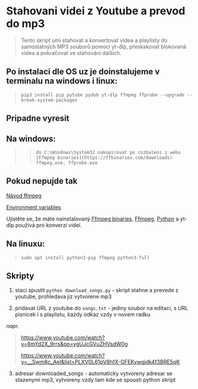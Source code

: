 # Stahovani videi z Youtube a prevod do mp3

> Tento skript umi stahovat a konvertovat videa a playlisty do samostatných MP3 souborů pomocí yt-dlp, přeskakovat blokovaná videa a
> pokračovat ve stahování dalších.


## Po instalaci dle OS uz je doinstalujeme v terminalu na windows i linux:

> ``` pip3 install pip pytube pydub yt-dlp ffmpeg ffprobe --upgrade --break-system-packages ```
>

## Pripadne vyresit 

## Na windows:

>> ``` do C:\Windows\System32 nakopirovat po rozbaleni z webu [Ffmpeg binaries](https://ffbinaries.com/downloads) ffmpeg.exe, ffprobe.exe ```
>>
> 
## Pokud nepujde tak

[Návod ffmpeg](https://www.redswitches.com/blog/install-ffmpeg-on-windows/)

[Environment variables](https://www.computerhope.com/issues/ch000549.htm)

Ujistěte se, že máte nainstalovaný [Ffmpeg binaries](https://ffbinaries.com/downloads), [Ffmpeg](https://www.ffmpeg.org/download.html), [Python](https://www.python.org/downloads/) a yt-dlp používá pro konverzi videí.

## Na linuxu: 

> ```sudo apt install python3-pip ffmpeg python3-full```
>



## Skripty

1) staci spustit ```python download_songs.py``` - skript stahne a prevede z youtube, prohledava jiz vytvorene mp3 

2) pridavat URL z youtube do ```songs.txt``` - jediny soubor na editaci,  s URL pisnicek i s playlistu, kazdy odkaz vzdy v novem radku

*napr.*

> https://www.youtube.com/watch?v=8mYd2X_9rrs&pp=ygUJcGVuZHVsdW0g
> 
> https://www.youtube.com/watch?v=__Swm8c_AeI&list=PLXV0L61pV8hfX-GFEKvwgjdk4f3BRE5qK
> 


3) adresar downloaded_songs - automaticky vytvoreny adresar se stazenymi mp3, vytvoreny vzdy tam kde se spousti python skript


